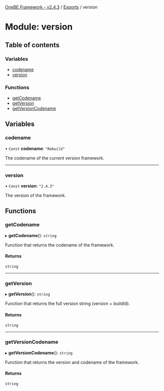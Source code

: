 [OneBE Framework - v2.4.3](../README.md) / [Exports](../modules.md) / version

# Module: version

## Table of contents

### Variables

- [codename](version.md#codename)
- [version](version.md#version)

### Functions

- [getCodename](version.md#getcodename)
- [getVersion](version.md#getversion)
- [getVersionCodename](version.md#getversioncodename)

## Variables

### codename

• `Const` **codename**: ``"Rebuild"``

The codename of the current version framework.

___

### version

• `Const` **version**: ``"2.4.3"``

The version of the framework.

## Functions

### getCodename

▸ **getCodename**(): `string`

Function that returns the codename of the framework.

#### Returns

`string`

___

### getVersion

▸ **getVersion**(): `string`

Function that returns the full version string (version + buildId).

#### Returns

`string`

___

### getVersionCodename

▸ **getVersionCodename**(): `string`

Function that returns the version and codename of the framework.

#### Returns

`string`
